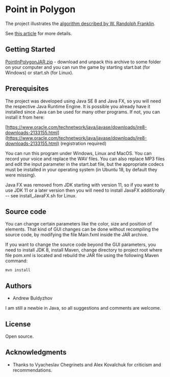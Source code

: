 # Point in Polygon

The project illustrates the [algorithm described by W. Randolph Franklin](https://wrf.ecse.rpi.edu/Research/Short_Notes/pnpoly.html).

See [this article](https://a-t-engineering.com/en/how-a-heatpump-task-grew-into-math-game-in-java/) for more details.

## Getting Started

[PointInPolygonJAR.zip](https://github.com/drewbul/PointInPolygonMaven/raw/master/PointInPolygonJAR.zip) - download and unpack this archive to some folder on your computer and you can run the game by starting start.bat (for Windows) or start.sh (for Linux).

## Prerequisites

The project was developed using Java SE 8 and Java FX, so you will need the respective Java Runtime Engine. It is possible you already have it installed since Java can be used for many other programs. If not, you can install it from here:

[https://www.oracle.com/technetwork/java/javase/downloads/jre8-downloads-2133155.html](https://www.oracle.com/technetwork/java/javase/downloads/jre8-downloads-2133155.html) (registration required)

You can run this program under Windows, Linux and MacOS. You can record your voice and replace the WAV files. You can also replace MP3 files and edit the input parameter in the start.bat file, but the appropriate codecs must be installed in your operating system (in Ubuntu 18, by default they were missing).

Java FX was removed from JDK starting with version 11, so if you want to use JDK 11 or a later version then you will need to install JavaFX additionally -- see install_JavaFX.sh for Linux.

## Source code
You can change certain parameters like the color, size and position of elements. That kind of GUI changes can be done without recompiling the source code, by modifying the file Main.fxml inside the JAR archive.

If you want to change the source code beyond the GUI parameters, you need to install JDK 8, install Maven, change directory to project root where file pom.xml is located and rebuild the JAR file using the following Maven command:
```shell script
mvn install
```

## Authors

* Andrew Buldyzhov

I am still a newbie in Java, so all suggestions and comments are welcome.

## License

Open source.

## Acknowledgments

* Thanks to Vyacheslav Chegrinets and Alex Kovalchuk for criticism and recommendations.      
